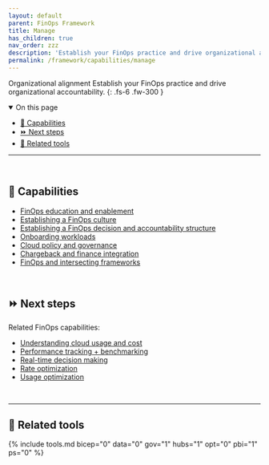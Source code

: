 ```yaml
---
layout: default
parent: FinOps Framework
title: Manage
has_children: true
nav_order: zzz
description: 'Establish your FinOps practice and drive organizational accountability.'
permalink: /framework/capabilities/manage
---
```


<span class="fs-9 d-block mb-4">Organizational alignment</span>
Establish your FinOps practice and drive organizational accountability.
{: .fs-6 .fw-300 }

<details open markdown="1">
   <summary class="fs-2 text-uppercase">On this page</summary>

- [📝 Capabilities](#-capabilities)
- [⏩ Next steps](#-next-steps)
- [🧰 Related tools](#-related-tools)

</details>

---

<br>

## 📝 Capabilities

- [FinOps education and enablement](./manage/education.md)
- [Establishing a FinOps culture](./manage/culture.md)
- [Establishing a FinOps decision and accountability structure](./manage/structure.md)
- [Onboarding workloads](./manage/onboarding.md)
- [Cloud policy and governance](./manage/policy.md)
- [Chargeback and finance integration](./manage/invoicing-chargeback.md)
- [FinOps and intersecting frameworks](./manage/intersecting-disciplines.md)

<br>

## ⏩ Next steps

Related FinOps capabilities:

- [Understanding cloud usage and cost](../understand/README.md)
- [Performance tracking + benchmarking](../quantify/README.md#performance-tracking-and-benchmarking)
- [Real-time decision making](../quantify/README.md#real-time-decision-making)
- [Rate optimization](../optimize/README.md#rate-optimization)
- [Usage optimization](../optimize/README.md#usage-optimization)

<br>

---

## 🧰 Related tools

{% include tools.md bicep="0" data="0" gov="1" hubs="1" opt="0" pbi="1" ps="0" %}

<br>

